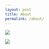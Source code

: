 ```yaml
---
layout: post
title: About
permalink: /about/
---
```


![](http://localhost:4000/assets/page1.png)


![](http://localhost:4000/assets/page21.png)
